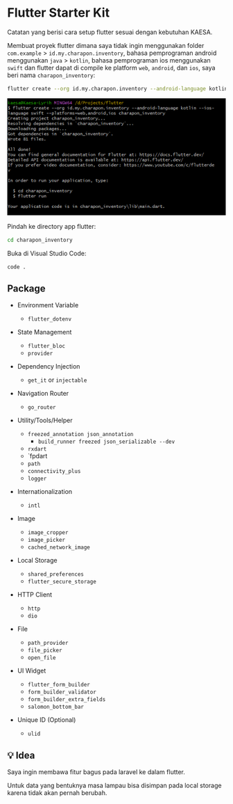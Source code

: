 # Flutter Starter Kit

Catatan yang berisi cara setup flutter sesuai dengan kebutuhan KAESA. 

Membuat proyek flutter dimana saya tidak ingin menggunakan folder `com.example` > `id.my.charapon.inventory`, bahasa pemprograman android menggunakan `java` > `kotlin`, bahasa pemprograman ios menggunakan `swift` dan flutter dapat di compile ke platform `web`, `android`, dan `ios`, saya beri nama `charapon_inventory`:

```bash
flutter create --org id.my.charapon.inventory --android-language kotlin --ios-language swift --platforms=web,android,ios charapon_inventory
```

![Flutter Create](attachments/flutter-create.png)

Pindah ke directory app flutter:
```bash
cd charapon_inventory
```

Buka di Visual Studio Code:
```bash
code .
```

## Package

- Environment Variable
	- `flutter_dotenv`
- State Management
	- `flutter_bloc`
	- `provider`
- Dependency Injection
	- `get_it` or `injectable`
- Navigation Router
	- `go_router`
- Utility/Tools/Helper
	- `freezed_annotation json_annotation`
		- `build_runner freezed json_serializable‎ --dev`
	- `rxdart`
	- `fpdart‎
	- `path`
	- `connectivity_plus`
	- `logger`
- Internationalization
	- `intl`
- Image
	- `image_cropper`
	- `image_picker`
	- `cached_network_image`
- Local Storage
	- `shared_preferences`
	- `flutter_secure_storage`
- HTTP Client
	- `http`
	- `dio`
- File
	- `path_provider`
	- `file_picker`
	- `open_file`

- UI Widget
	- `flutter_form_builder`
	- `form_builder_validator`
	- `form_builder_extra_fields`
	- `salomon_bottom_bar`

- Unique ID (Optional)
	- `ulid`

## 💡 Idea

Saya ingin membawa fitur bagus pada laravel ke dalam flutter.

Untuk data yang bentuknya masa lampau bisa disimpan pada local storage karena tidak akan pernah berubah.


